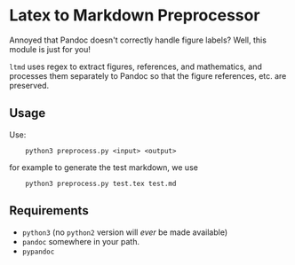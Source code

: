 Latex to Markdown Preprocessor
==============================

Annoyed that Pandoc doesn't correctly handle figure labels? Well, this module
is just for you!

```ltmd``` uses regex to extract figures, references, and mathematics, and 
processes them separately to Pandoc so that the figure references, etc. are
preserved.

Usage
-----

Use:
```
	python3 preprocess.py <input> <output>
```
for example to generate the test markdown, we use
```
	python3 preprocess.py test.tex test.md
```

Requirements
------------

+ ```python3``` (no ```python2``` version will *ever* be made available)
+ ```pandoc``` somewhere in your path.
+ ```pypandoc```
